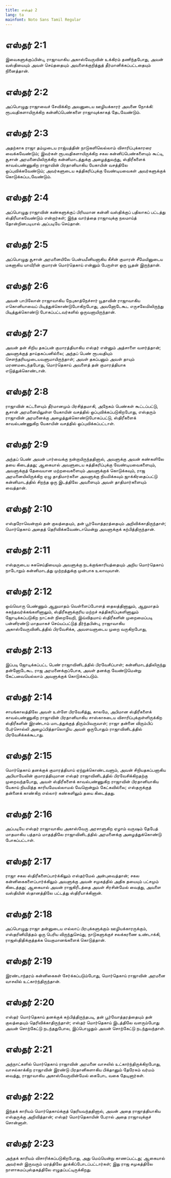 ```yaml
---
title: எஸ்தர் 2
lang: ta
mainfont: Noto Sans Tamil Regular
---
```


# எஸ்தர் 2:1

இவைகளுக்குப்பின்பு, ராஜாவாகிய அகாஸ்வேருவின் உக்கிரம் தணிந்தபோது, அவன் வஸ்தியையும் அவள் செய்ததையும் அவளைக்குறித்துத் தீர்மானிக்கப்பட்டதையும் நினைத்தான்.

# எஸ்தர் 2:2

அப்பொழுது ராஜாவைச் சேவிக்கிற அவனுடைய ஊழியக்காரர் அவனை நோக்கி: ரூபவதிகளாயிருக்கிற கன்னிப்பெண்களை ராஜாவுக்காகத் தேடவேண்டும்.

# எஸ்தர் 2:3

அதற்காக ராஜா தம்முடைய ராஜ்யத்தின் நாடுகளிலெல்லாம் விசாரிப்புக்காரரை வைக்கவேண்டும்; இவர்கள் ரூபவதிகளாயிருக்கிற சகல கன்னிப்பெண்களையும் கூட்டி, சூசான் அரமனையிலிருக்கிற கன்னிமாடத்துக்கு அழைத்துவந்து, ஸ்திரீகளைக் காவல்பண்ணுகிற ராஜாவின் பிரதானியாகிய யேகாயின் வசத்திலே ஒப்புவிக்கவேண்டும்; அவர்களுடைய சுத்திகரிப்புக்கு வேண்டியவைகள் அவர்களுக்குக் கொடுக்கப்படவேண்டும்.

# எஸ்தர் 2:4

அப்பொழுது ராஜாவின் கண்களுக்குப் பிரியமான கன்னி வஸ்திக்குப் பதிலாகப் பட்டத்து ஸ்திரீயாகவேண்டும் என்றார்கள்; இந்த வார்த்தை ராஜாவுக்கு நலமாய்த் தோன்றினபடியால் அப்படியே செய்தான்.

# எஸ்தர் 2:5

அப்பொழுது சூசான் அரமனையிலே பென்யமீனியனாகிய கீசின் குமாரன் சீமேயினுடைய மகனாகிய யாவீரின் குமாரன் மொர்தெகாய் என்னும் பேருள்ள ஒரு யூதன் இருந்தான்.

# எஸ்தர் 2:6

அவன் பாபிலோன் ராஜாவாகிய நேபுகாத்நேச்சார் யூதாவின் ராஜாவாகிய எகொனியாவைப் பிடித்துக்கொண்டுபோகிறபோது, அவனோடேகூட எருசலேமிலிருந்து பிடித்துக்கொண்டு போகப்பட்டவர்களில் ஒருவனாயிருந்தான்.

# எஸ்தர் 2:7

அவன் தன் சிறிய தகப்பன் குமாரத்தியாகிய எஸ்தர் என்னும் அத்சாளை வளர்த்தான்; அவளுக்குத் தாய்தகப்பனில்லை; அந்தப் பெண் ரூபவதியும் செளந்தரியமுடையவளுமாயிருந்தாள்; அவள் தகப்பனும் அவள் தாயும் மரணமடைந்தபோது, மொர்தெகாய் அவளைத் தன் குமாரத்தியாக எடுத்துக்கொண்டான்.

# எஸ்தர் 2:8

ராஜாவின் கட்டளையும் தீர்மானமும் பிரசித்தமாகி, அநேகம் பெண்கள் கூட்டப்பட்டு, சூசான் அரமனையிலுள்ள யேகாயின் வசத்தில் ஒப்புவிக்கப்படுகிறபோது, எஸ்தரும் ராஜாவின் அரமனைக்கு அழைத்துக்கொண்டுபோகப்பட்டு, ஸ்திரீகளைக் காவல்பண்ணுகிற யேகாயின் வசத்தில் ஒப்புவிக்கப்பட்டாள்.

# எஸ்தர் 2:9

அந்தப் பெண் அவன் பார்வைக்கு நன்றாயிருந்ததினால், அவளுக்கு அவன் கண்களிலே தயை கிடைத்தது; ஆகையால் அவளுடைய சுத்திகரிப்புக்கு வேண்டியவைகளையும், அவளுக்குத் தேவையான மற்றவைகளையும் அவளுக்குக் கொடுக்கவும், ராஜ அரமனையிலிருக்கிற ஏழு தாதிமார்களை அவளுக்கு நியமிக்கவும் ஜாக்கிரதைப்பட்டு கன்னிமாடத்தில் சிறந்த ஒரு இடத்திலே அவளையும் அவள் தாதிமார்களையும் வைத்தான்.

# எஸ்தர் 2:10

எஸ்தரோவென்றால் தன் குலத்தையும், தன் பூர்வோத்தரத்தையும் அறிவிக்காதிருந்தாள்; மொர்தெகாய் அதைத் தெரிவிக்கவேண்டாமென்று அவளுக்குக் கற்பித்திருந்தான்.

# எஸ்தர் 2:11

எஸ்தருடைய சுகசெய்தியையும் அவளுக்கு நடக்குங்காரியத்தையும் அறிய மொர்தெகாய் நாடோறும் கன்னிமாடத்து முற்றத்துக்கு முன்பாக உலாவுவான்.

# எஸ்தர் 2:12

ஒவ்வொரு பெண்ணும் ஆறுமாதம் வெள்ளைப்போளத் தைலத்தினாலும், ஆறுமாதம் சுகந்தவர்க்கங்களினாலும், ஸ்திரீகளுக்குரிய மற்றச் சுத்திகரிப்புகளினாலும் ஜோடிக்கப்படுகிற நாட்கள் நிறைவேறி, இவ்விதமாய் ஸ்திரீகளின் முறைமைப்படி பன்னிரண்டு மாதமாகச் செய்யப்பட்டுத் தீர்ந்தபின்பு, ராஜாவாகிய அகாஸ்வேருவினிடத்தில் பிரவேசிக்க, அவளவளுடைய முறை வருகிறபோது,

# எஸ்தர் 2:13

இப்படி ஜோடிக்கப்பட்ட பெண் ராஜாவினிடத்தில் பிரவேசிப்பாள்; கன்னிமாடத்திலிருந்து தன்னோடேகூட ராஜ அரமனைக்குப்போக, அவள் தனக்கு வேண்டுமென்று கேட்பவையெல்லாம் அவளுக்குக் கொடுக்கப்படும்.

# எஸ்தர் 2:14

சாயங்காலத்திலே அவள் உள்ளே பிரவேசித்து, காலமே, அபிமான ஸ்திரீகளைக் காவல்பண்ணுகிற ராஜாவின் பிரதானியாகிய சாஸ்காசுடைய விசாரிப்புக்குள்ளிருக்கிற ஸ்திரீகளின் இரண்டாம் மாடத்துக்குத் திரும்பிவருவாள்; ராஜா தன்னை விரும்பிப் பேர்சொல்லி அழைப்பித்தாலொழிய அவள் ஒருபோதும் ராஜாவினிடத்தில் பிரவேசிக்கக்கூடாது.

# எஸ்தர் 2:15

மொர்தெகாய் தனக்குக் குமாரத்தியாய் ஏற்றுக்கொண்டவளும், அவன் சிறியதகப்பனாகிய அபியாயேலின் குமாரத்தியுமான எஸ்தர் ராஜாவினிடத்தில் பிரவேசிக்கிறதற்கு முறைவந்தபோது, அவள் ஸ்திரீகளைக் காவல்பண்ணுகிற ராஜாவின் பிரதானியாகிய யேகாய் நியமித்த காரியமேயல்லாமல் வேறொன்றும் கேட்கவில்லை; எஸ்தருக்குத் தன்னைக் காண்கிற எல்லார் கண்களிலும் தயை கிடைத்தது.

# எஸ்தர் 2:16

அப்படியே எஸ்தர் ராஜாவாகிய அகாஸ்வேரு அரசாளுகிற ஏழாம் வருஷம் தேபேத் மாதமாகிய பத்தாம் மாதத்திலே ராஜாவினிடத்தில் அரமனைக்கு அழைத்துக்கொண்டு போகப்பட்டாள்.

# எஸ்தர் 2:17

ராஜா சகல ஸ்திரீகளைப்பார்க்கிலும் எஸ்தர்மேல் அன்புவைத்தான்; சகல கன்னிகைகளைப்பார்க்கிலும் அவளுக்கு அவன் சமுகத்தில் அதிக தயையும் பட்சமும் கிடைத்தது; ஆகையால் அவன் ராஜகிரீடத்தை அவள் சிரசின்மேல் வைத்து, அவளை வஸ்தியின் ஸ்தானத்திலே பட்டத்து ஸ்திரீயாக்கினான்.

# எஸ்தர் 2:18

அப்பொழுது ராஜா தன்னுடைய எல்லாப் பிரபுக்களுக்கும் ஊழியக்காரருக்கும், எஸ்தரினிமித்தம் ஒரு பெரிய விருந்துசெய்து, நாடுகளுக்குச் சலக்கரணை உண்டாக்கி, ராஜஸ்திதிக்குத்தக்க வெகுமானங்களைக் கொடுத்தான்.

# எஸ்தர் 2:19

இரண்டாந்தரம் கன்னிகைகள் சேர்க்கப்படும்போது, மொர்தெகாய் ராஜாவின் அரமனை வாசலில் உட்கார்ந்திருந்தான்.

# எஸ்தர் 2:20

எஸ்தர் மொர்தெகாய் தனக்குக் கற்பித்திருந்தபடி, தன் பூர்வோத்தரத்தையும் தன் குலத்தையும் தெரிவிக்காதிருந்தாள்; எஸ்தர் மொர்தெகாய் இடத்திலே வளரும்போது அவன் சொற்கேட்டு நடந்ததுபோல, இப்பொழுதும் அவன் சொற்கேட்டு நடந்துவந்தாள்.

# எஸ்தர் 2:21

அந்நாட்களில் மொர்தெகாய் ராஜாவின் அரமனை வாசலில் உட்கார்ந்திருக்கிறபோது, வாசல்காக்கிற ராஜாவின் இரண்டு பிரதானிகளாகிய பிக்தானும் தேரேசும் வர்மம் வைத்து, ராஜாவாகிய அகாஸ்வேருவின்மேல் கைபோட வகை தேடினார்கள்.

# எஸ்தர் 2:22

இந்தக் காரியம் மொர்தெகாய்க்குத் தெரியவந்ததினால், அவன் அதை ராஜாத்தியாகிய எஸ்தருக்கு அறிவித்தான்; எஸ்தர் மொர்தெகாயின் பேரால் அதை ராஜாவுக்குச் சொன்னாள்.

# எஸ்தர் 2:23

அந்தக் காரியம் விசாரிக்கப்படுகிறபோது, அது மெய்யென்று காணப்பட்டது; ஆகையால் அவர்கள் இருவரும் மரத்திலே தூக்கிப்போடப்பட்டார்கள்; இது ராஜ சமுகத்திலே நாளாகமப்புஸ்தகத்திலே எழுதப்பட்டிருக்கிறது.

